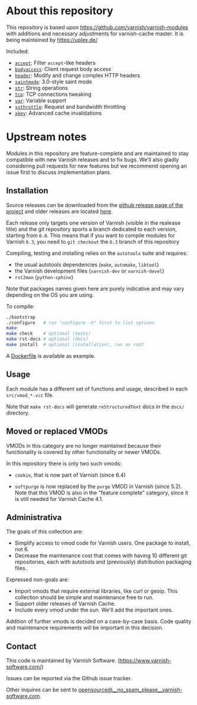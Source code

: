 # About this repository

This repository is based upon
https://github.com/varnish/varnish-modules with additions and
necessary adjustments for varnish-cache master. It is being maintained
by https://uplex.de/

Included:

* [`accept`](src/vmod_accept.vcc): Filter `accept`-like headers
* [`bodyaccess`](src/vmod_bodyaccess.vcc): Client request body access
* [`header`](src/vmod_header.vcc): Modify and change complex HTTP headers
* [`saintmode`](src/vmod_saintmode.vcc): 3.0-style saint mode
* [`str`](src/vmod_str.vcc): String operations
* [`tcp`](src/vmod_tcp.vcc): TCP connections tweaking
* [`var`](src/vmod_var.vcc): Variable support
* [`vsthrottle`](src/vmod_vsthrottle.vcc): Request and bandwidth throttling
* [`xkey`](src/vmod_xkey.vcc): Advanced cache invalidations

# Upstream notes

Modules in this repository are feature-complete and are maintained to stay
compatible with new Varnish releases and to fix bugs.  We'll also gladly
considering pull requests for new features but we recommend opening an issue
first to discuss implementation plans.

## Installation

Source releases can be downloaded from the [github release page of the project](https://github.com/varnish/varnish-modules/releases)
and older releases are located [here](https://download.varnish-software.com/varnish-modules/).

Each release only targets one version of Varnish (visible in the realease title)
and the git repository sports a branch dedicated to each version, starting from
`6.0`. This means that if you want to compile modules for Varnish `6.3`,
you need to `git checkout` the `6.3` branch of this repository

Compiling, testing and installing relies on the `autotools` suite and requires:
- the usual autotools dependencies (`make`, `automake`, `libtool`)
- the Varnish development files (`varnish-dev` or `varnish-devel`)
- `rst2man` (`python-sphinx`)

Note that packages names given here are purely indicative and may vary depending
on the OS you are using.

To compile:

``` bash
./bootstrap
./configure   # run "configure -h" first to list options
make
make check    # optional (tests)
make rst-docs # optional (docs)
make install  # optional (installation), run as root
```

A [Dockerfile](Dockerfile) is available as example.

## Usage

Each module has a different set of functions and usage, described in
each `src/vmod_*.vcc` file.

Note that `make rst-docs` will generate `reStructuredText` docs in the `docs/`
directory.

## Moved or replaced VMODs

VMODs in this category are no longer maintained because their
functionality is covered by other functionality or newer VMODs.

In this repository there is only two such vmods:

* ``cookie``, that is now part of Varnish (since 6.4)

* ``softpurge`` is now replaced by the ``purge`` VMOD in Varnish (since 5.2).
  Note that this VMOD is also in the "feature complete" category,
  since it is still needed for Varnish Cache 4.1.

## Administrativa

The goals of this collection are:

* Simplify access to vmod code for Varnish users. One package to install, not 6.
* Decrease the maintenance cost that comes with having 10 different git
  repositories, each with autotools and (previously) distribution packaging files.

Expressed non-goals are:

* Import vmods that require external libraries, like curl or geoip. This
  collection should be simple and maintenance free to run.
* Support older releases of Varnish Cache.
* Include every vmod under the sun. We'll add the important ones.

Addition of further vmods is decided on a case-by-case basis. Code quality and
maintenance requirements will be important in this decision.


## Contact

This code is maintained by Varnish Software. (https://www.varnish-software.com/)

Issues can be reported via the Github issue tracker.

Other inquires can be sent to opensource@__no_spam_please__varnish-software.com.

